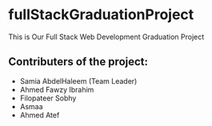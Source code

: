 # fullStackGraduationProject
This is Our Full Stack Web Development Graduation Project 

## Contributers of the project:
* Samia AbdelHaleem (Team Leader)
* Ahmed Fawzy Ibrahim
* Filopateer Sobhy
* Asmaa 
* Ahmed Atef
